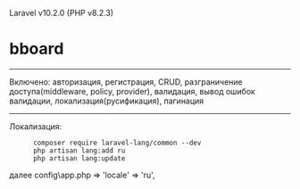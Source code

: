 Laravel v10.2.0 (PHP v8.2.3)
# bboard

----------------------------------------

Включено: авторизация, регистрация, CRUD, разграничение доступа(middleware, policy, provider), валидация, вывод ошибок валидации, локализация(русификация), пагинация 

----------------------------------------

Локализация:

          composer require laravel-lang/common --dev
          php artisan lang:add ru
          php artisan lang:update


далее config\app.php => 'locale' => 'ru',
